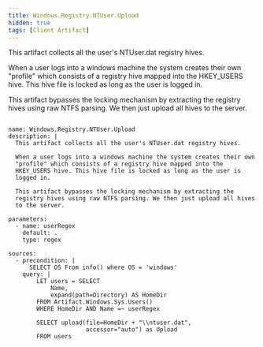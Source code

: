 ```yaml
---
title: Windows.Registry.NTUser.Upload
hidden: true
tags: [Client Artifact]
---
```


This artifact collects all the user's NTUser.dat registry hives.

When a user logs into a windows machine the system creates their own
"profile" which consists of a registry hive mapped into the
HKEY_USERS hive. This hive file is locked as long as the user is
logged in.

This artifact bypasses the locking mechanism by extracting the
registry hives using raw NTFS parsing. We then just upload all hives
to the server.


<pre><code class="language-yaml">
name: Windows.Registry.NTUser.Upload
description: |
  This artifact collects all the user&#x27;s NTUser.dat registry hives.

  When a user logs into a windows machine the system creates their own
  &quot;profile&quot; which consists of a registry hive mapped into the
  HKEY_USERS hive. This hive file is locked as long as the user is
  logged in.

  This artifact bypasses the locking mechanism by extracting the
  registry hives using raw NTFS parsing. We then just upload all hives
  to the server.

parameters:
  - name: userRegex
    default: .
    type: regex

sources:
  - precondition: |
      SELECT OS From info() where OS = &#x27;windows&#x27;
    query: |
        LET users = SELECT
            Name,
            expand(path=Directory) AS HomeDir
        FROM Artifact.Windows.Sys.Users()
        WHERE HomeDir AND Name =~ userRegex

        SELECT upload(file=HomeDir + &quot;\\ntuser.dat&quot;,
                      accessor=&quot;auto&quot;) as Upload
        FROM users

</code></pre>

